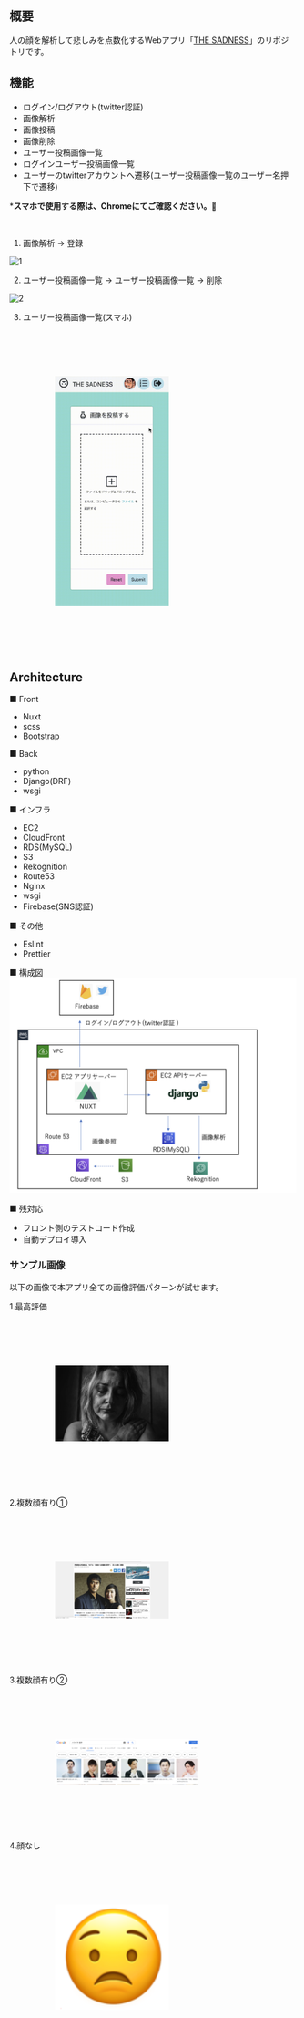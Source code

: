 ## 概要
人の顔を解析して悲しみを点数化するWebアプリ「[THE SADNESS](sadness.ml)」のリポジトリです。

## 機能
- ログイン/ログアウト(twitter認証)
- 画像解析
- 画像投稿
- 画像削除
- ユーザー投稿画像一覧
- ログインユーザー投稿画像一覧
- ユーザーのtwitterアカウントへ遷移(ユーザー投稿画像一覧のユーザー名押下で遷移)

***スマホで使用する際は、Chromeにてご確認ください。:bow:**

<br>

1. 画像解析 -> 登録

![1](https://github.com/masato-bkn/sadness_app/blob/img/%E7%94%BB%E5%83%8F%E8%A7%A3%E6%9E%90.gif)

2. ユーザー投稿画像一覧 -> ユーザー投稿画像一覧 -> 削除

![2](https://github.com/masato-bkn/sadness_app/blob/img/%E5%89%8A%E9%99%A4_%E4%B8%80%E8%A6%A7.gif)

3. ユーザー投稿画像一覧(スマホ)

<img src="https://github.com/masato-bkn/sadness_app/blob/img/%E4%B8%80%E8%A6%A7(%E3%82%B9%E3%83%9E%E3%83%9B).gif" width="200px" style="margin: 80px;">




## Architecture
■ Front
- Nuxt
- scss
- Bootstrap
 
■ Back
- python
- Django(DRF)
- wsgi

■ インフラ
- EC2
- CloudFront
- RDS(MySQL)
- S3
- Rekognition
- Route53
- Nginx
- wsgi
- Firebase(SNS認証)

■ その他
- Eslint
- Prettier

■ 構成図
![Architecture](https://github.com/masato-bkn/sadness_app/blob/img/architecture.png)

■ 残対応
- フロント側のテストコード作成
- 自動デプロイ導入

### サンプル画像
以下の画像で本アプリ全ての画像評価パターンが試せます。

1.最高評価

<img src="https://github.com/masato-bkn/sadness_app/blob/img/greatSadness.png" width="200px" style="display: inline; margin: 80px;">

2.複数顔有り①

<img src="https://github.com/masato-bkn/sadness_app/blob/img/manyFaces1.png" width="200px" style="margin: 80px;">

3.複数顔有り②

<img src="https://github.com/masato-bkn/sadness_app/blob/img/manyFaces2.png" width="250px" style="margin: 80px;">

4.顔なし

<img src="https://github.com/masato-bkn/sadness_app/blob/img/noFace.png" width="200px" style="margin: 80px;">



